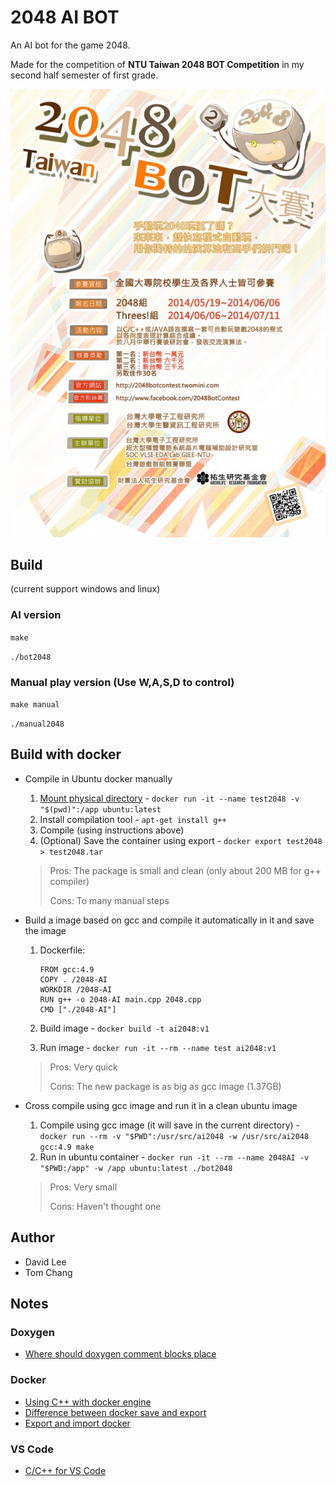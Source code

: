# 2048 AI BOT

An AI bot for the game 2048.

Made for the competition of **NTU Taiwan 2048 BOT Competition** in my second half semester of first grade.

![poster](poster.jpg)

## Build

(current support windows and linux)

### AI version

`make`

`./bot2048`


### Manual play version (Use W,A,S,D to control)

`make manual`

`./manual2048`

## Build with docker

* Compile in Ubuntu docker manually
	1. [Mount physical directory](https://docs.docker.com/storage/bind-mounts/) - `docker run -it --name test2048 -v "$(pwd)":/app ubuntu:latest`
	2. Install compilation tool - `apt-get install g++`
	3. Compile (using instructions above)
	4. (Optional) Save the container using export - `docker export test2048 > test2048.tar`

    > Pros: The package is small and clean (only about 200 MB for g++ compiler)
    > 
    > Cons: To many manual steps


* Build a image based on gcc and compile it automatically in it and save the image
	1. Dockerfile: 
        ```
        FROM gcc:4.9
        COPY . /2048-AI
        WORKDIR /2048-AI
        RUN g++ -o 2048-AI main.cpp 2048.cpp
        CMD ["./2048-AI"]
        ```
	2. Build image - `docker build -t ai2048:v1`

	3. Run image - `docker run -it --rm --name test ai2048:v1`

    > Pros: Very quick
    > 
    > Cons: The new package is as big as gcc image (1.37GB)

* Cross compile using gcc image and run it in a clean ubuntu image
	1. Compile using gcc image (it will save in the current directory) - `docker run --rm -v "$PWD":/usr/src/ai2048 -w /usr/src/ai2048 gcc:4.9 make`
	2. Run in ubuntu container - `docker run -it --rm --name 2048AI -v "$PWD:/app" -w /app ubuntu:latest ./bot2048`

    > Pros: Very small
    > 
    > Cons: Haven't thought one


## Author

* David Lee
* Tom Chang

## Notes

### Doxygen

* [Where should doxygen comment blocks place](https://stackoverflow.com/questions/355619/where-to-put-the-doxygen-comment-blocks-for-an-internal-library-in-h-or-in-cpp)

### Docker

* [Using C++ with docker engine](https://www.codeguru.com/cpp/cpp/algorithms/using-c-with-docker-engine.html)
* [Difference between docker save and export](https://blog.hinablue.me/docker-bi-jiao-save-export-dui-yu-ying-xiang-dang-cao-zuo-chai-yi/)
* [Export and import docker](https://philipzheng.gitbooks.io/docker_practice/content/container/import_export.html)

### VS Code

* [C/C++ for VS Code](https://code.visualstudio.com/docs/languages/cpp)